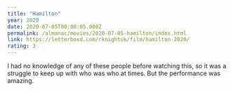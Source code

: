 ```yaml
---
title: "Hamilton"
year: 2020
date: 2020-07-05T00:00:05.000Z
permalink: /almanac/movies/2020-07-05-hamilton/index.html
link: https://letterboxd.com/rknightuk/film/hamilton-2020/
rating: 3
---
```


I had no knowledge of any of these people before watching this, so it
was a struggle to keep up with who was who at times. But the
performance was amazing.